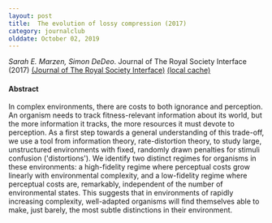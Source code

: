 ```yaml
---
layout: post
title:  The evolution of lossy compression (2017)
category: journalclub
olddate: October 02, 2019
---
```

 
*Sarah E. Marzen, Simon DeDeo*. Journal of The Royal Society Interface (2017) 
[(Journal of The Royal Society Interface)](https://royalsocietypublishing.org/doi/full/10.1098/rsif.2017.0166)
[(local cache)]({{site.url}}/journalclub/JCpapers/evolution_compression.pdf)

#### Abstract
In complex environments, there are costs to both ignorance and perception. An organism needs to track fitness-relevant information about its world, but the more information it tracks, the more resources it must devote to perception. As a first step towards a general understanding of this trade-off, we use a tool from information theory, rate-distortion theory, to study large, unstructured environments with fixed, randomly drawn penalties for stimuli confusion ('distortions'). We identify two distinct regimes for organisms in these environments: a high-fidelity regime where perceptual costs grow linearly with environmental complexity, and a low-fidelity regime where perceptual costs are, remarkably, independent of the number of environmental states. This suggests that in environments of rapidly increasing complexity, well-adapted organisms will find themselves able to make, just barely, the most subtle distinctions in their environment.
